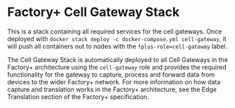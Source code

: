# Factory+ Cell Gateway Stack
This is a stack containing all required services for the cell gateways. Once deployed with `docker stack deploy -c docker-compose.yml cell-gateway`, it will push all containers out to nodes with the `fplus-role=cell-gateway` label.

The Cell Gateway Stack is automatically deployed to all Cell Gateways in the Factory+ architecture using the `cell-gateway` role and provides the required functionality for the gateway to capture, process and forward data from devices to the wider Factory+ network. For more information on how data capture and translation works in the Factory+ architecture, see the Edge Translation section of the Factory+ specification.
